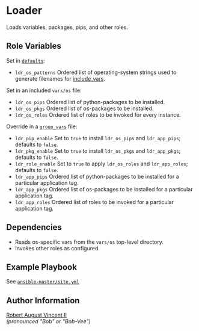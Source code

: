 Loader
======

Loads variables, packages, pips, and other roles.

Role Variables
--------------

Set in [`defaults`](defaults/main.yml):
- `ldr_os_patterns`
  Ordered list of operating-system strings used to generate filenames for [include_vars](https://docs.ansible.com/ansible/latest/modules/include_vars_module.html#include-vars-module).

Set in an included `vars/os` file:
- `ldr_os_pips`
  Ordered list of python-packages to be installed.
- `ldr_os_pkgs`
  Ordered list of os-packages to be installed.
- `ldr_os_roles`
  Ordered list of roles to be invoked for every instance.

Override in a [`group_vars`](../../group_vars) file:
- `ldr_pip_enable`
  Set to `true` to install `ldr_os_pips` and `ldr_app_pips`; defaults to `false`.
- `ldr_pkg_enable`
  Set to `true` to install `ldr_os_pkgs` and `ldr_app_pkgs`; defaults to `false`.
- `ldr_role_enable`
  Set to `true` to apply `ldr_os_roles` and `ldr_app_roles`; defaults to `false`.
- `ldr_app_pips`
  Ordered list of python-packages to be installed for a particular application tag.
- `ldr_app_pkgs`
  Ordered list of os-packages to be installed for a particular application tag.
- `ldr_app_roles`
  Ordered list of roles to be invoked for a particular application tag.

Dependencies
------------

- Reads os-specific vars from the `vars/os` top-level directory.
- Invokes other roles as configured.

Example Playbook
----------------

See [`ansible-master/site.yml`](/GSASecOps/ansible-master/blob/master/site.yml)

Author Information
------------------

[Robert August Vincent II](https://github.com/pillarsdotnet)  
*(pronounced "Bob" or "Bob-Vee")* 
